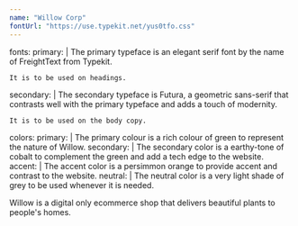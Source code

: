```yaml
---
name: "Willow Corp"
fontUrl: "https://use.typekit.net/yus0tfo.css"
---
```


fonts:
  primary: |
    The primary typeface is an elegant serif font by the name of FreightText from Typekit.

    It is to be used on headings.

  secondary: |
    The secondary typeface is Futura, a geometric sans-serif that contrasts well with the primary typeface and adds a touch of modernity.

    It is to be used on the body copy.

colors:
  primary: |
    The primary colour is a rich colour of green to represent the nature of Willow.
  secondary: |
    The secondary color is a earthy-tone of cobalt to complement the green and add a tech edge to the website.
  accent: |
    The accent color is a persimmon orange to provide accent and contrast to the website.
  neutral: |
    The neutral color is a very light shade of grey to be used whenever it is needed.

Willow is a digital only ecommerce shop that delivers beautiful plants to people's homes.
